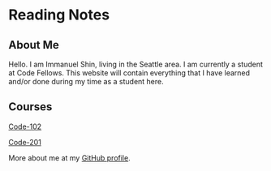# Reading Notes

## About Me

Hello. I am Immanuel Shin, living in the Seattle area. I am currently a student at Code Fellows. This website will contain everything that I have learned and/or done during my time as a student here.

## Courses

[Code-102](https://immanuelshin.github.io/reading-notes/Code-102)

[Code-201](https://immanuelshin.github.io/reading-notes/Code-201)

More about me at my [GitHub profile](https://github.com/ImmanuelShin).
